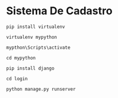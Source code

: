 # Sistema De Cadastro
 
``` 
pip install virtualenv

virtualenv mypython

mypthon\Scripts\activate

cd mypython

pip install django

cd login

python manage.py runserver

```
